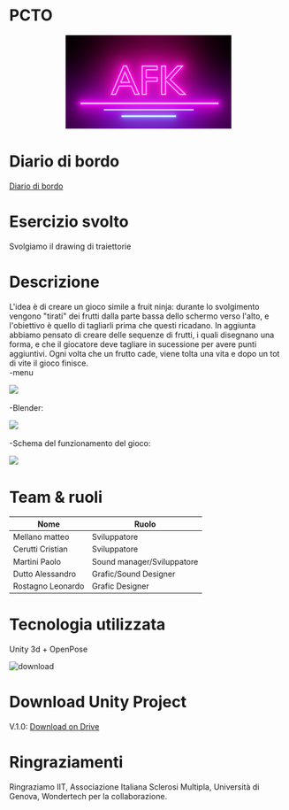 # PCTO

<div align="center">
    <img src="https://github.com/PCTO-AFK/PCTO/blob/main/immagini%20wiki/AFK.PNG" width="300">
</div>

# Diario di bordo
[Diario di bordo](https://docs.google.com/spreadsheets/d/1OcYfrz8PIUcSU1602_5lVF-SGVHHAAndlfkO4M-h-Z4/edit#gid=0)

# Esercizio svolto
Svolgiamo il drawing di traiettorie 

# Descrizione
L'idea è di creare un gioco simile a fruit ninja: durante lo svolgimento vengono "tirati" dei frutti dalla parte bassa dello schermo verso l'alto, e l'obiettivo è quello di tagliarli prima che questi ricadano. In aggiunta abbiamo pensato di creare delle sequenze di frutti, i quali disegnano una forma, e che il giocatore deve tagliare in sucessione per avere punti aggiuntivi. Ogni volta che un frutto cade, viene tolta una vita e dopo un tot di vite il gioco finisce. </br>
-menu

<div>
    <img src="https://user-images.githubusercontent.com/71812497/110095849-a1092280-7d9d-11eb-9402-6ab0e60e1fde.png" width="400">
</div>

 -Blender:
<div>
    <img src="https://user-images.githubusercontent.com/71831228/110432003-de77f380-80ae-11eb-8300-af385c1e298a.png" width="400">
</div>

-Schema del funzionamento del gioco:
<div>
    <img src="https://user-images.githubusercontent.com/71812497/110096314-1543c600-7d9e-11eb-96cb-1b0681479530.PNG" width="400">
</div>

# Team & ruoli
  Nome           | Ruolo       
  ---------------|--------------------------------------------------------
Mellano matteo   | Sviluppatore
Cerutti Cristian | Sviluppatore
Martini Paolo    | Sound manager/Sviluppatore
Dutto Alessandro | Grafic/Sound Designer
Rostagno Leonardo| Grafic Designer

# Tecnologia utilizzata
Unity 3d + OpenPose

![download](https://user-images.githubusercontent.com/71812497/110132616-a8dfbb80-7dcb-11eb-9c3f-b1327254660d.png)

# Download Unity Project
V.1.0: [Download on Drive](https://drive.google.com/drive/folders/1aFHKhAND7p7DqqDn5-iDTO6vV3-OqI9e?usp=sharing)

# Ringraziamenti
 Ringraziamo IIT, Associazione Italiana Sclerosi Multipla, Università di Genova, Wondertech per la collaborazione.
 
